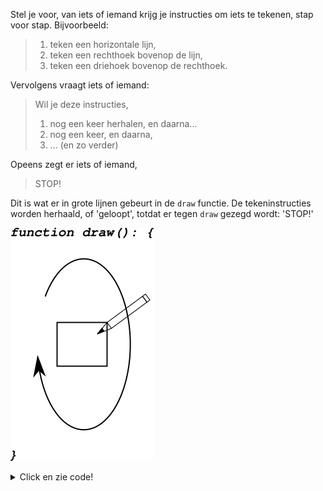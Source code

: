 <!--
## Tekeninstructie 'loop'
-->

Stel je voor, van iets of iemand krijg je instructies om iets te tekenen, stap voor stap. Bijvoorbeeld:
> 1. teken een horizontale lijn,
> 2. teken een rechthoek bovenop de lijn,
> 3. teken een driehoek bovenop de rechthoek.

Vervolgens vraagt iets of iemand:
> Wil je deze instructies, 
> 1. nog een keer herhalen, en daarna...
> 2. nog een keer, en daarna,
> 3. ... (en zo verder)

Opeens zegt er iets of iemand, 
> STOP!

Dit is wat er in grote lijnen gebeurt in de `draw` functie. De tekeninstructies worden herhaald, of 'geloopt', 
totdat er tegen `draw` gezegd wordt: 'STOP!' 

![instructie ronde](./images/draw_instructie_ronde.png)

<details>
<summary>Click en zie code!</summary>

```javascript
let papier = { breedte: 400, hoogte: 400, rgbKleur: [211, 211, 211] };
let beeldSnelheid = 1;

function setup() {
  createCanvas(papier.breedte, papier.hoogte);
  background(paier.rgbKleur);

  textSize(30);
  textAlign(CENTER);

  frameRate(beeldSnelheid);
}

function draw() {
  text(frameCount, papier.breedte / 2, papier.hoogte / 2);
}
```
Met de `beeldSnelheid`, of `frameRate`, kan je bepalen hoeveel herhalingen van de tekeninstructies 
er in een seconde doorlopen moeten worden.

Als je wilt kan je eens kijken wat er gebeurt als je:
- de code `background(220);` naar binnen de functie `draw` verplaatst, 
- de `beeldSnelheid` verhoogt naar `120`.

Is er iets wat je zelf nog zou willen zien veranderen?
</details>

